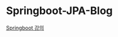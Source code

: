 # Springboot-JPA-Blog
[Springboot 강의](https://www.youtube.com/playlist?list=PL93mKxaRDidECgjOBjPgI3Dyo8ka6Ilqm)

